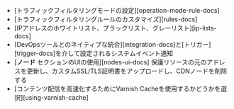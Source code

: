 * [トラフィックフィルタリングモードの設定][operation-mode-rule-docs]
* [トラフィックフィルタリングルールのカスタマイズ][rules-docs]
* [IPアドレスのホワイトリスト、ブラックリスト、グレーリスト][ip-lists-docs]
* [DevOpsツールとのネイティブな統合][integration-docs]と[トリガー][trigger-docs]を介して設定されるシステムイベント通知
* [**ノード** セクションのUIの使用][nodes-ui-docs] 保護リソースの元のアドレスを更新し、カスタムSSL/TLS証明書をアップロードし、CDNノードを削除する
* [コンテンツ配信を高速化するためにVarnish Cacheを使用するかどうかを選択][using-varnish-cache]